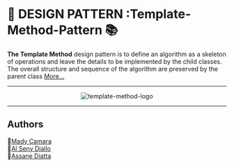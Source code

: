 # 🎨 DESIGN PATTERN :Template-Method-Pattern 📚

**The Template Method** design pattern is to define an algorithm as a skeleton of operations and leave the details to be implemented by the child classes. The overall structure and sequence of the algorithm are preserved by the parent class [More...](https://www.geeksforgeeks.org/template-method-design-pattern/) 

___

<p align="center">
    <img src="https://camo.githubusercontent.com/b40aa6e0a49e00065a11b3773f9f4d7098be2fed4da538a0a32abb74992a7869/68747470733a2f2f726973686176616e616e642e6769746875622e696f2f7374617469632f696d616765732f6772656574696e67732e676966" width="auto" alt="template-method-logo"/>
</p>

___

## Authors

🚀[Mady Camara](https://github.com/Mady-Camara)  
🚀[Al Seny Diallo](https://github.com/alseny-diallo/)  
🚀[Assane Diatta](https://github.com/A-San96)